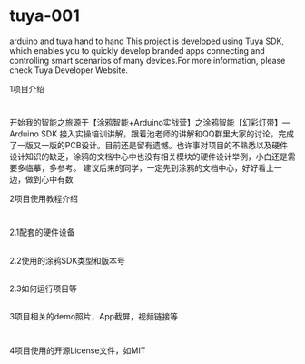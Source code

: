 # tuya-001
arduino and tuya hand to hand
This project is developed using Tuya SDK, which enables you to quickly develop branded apps connecting and controlling smart scenarios of many devices.For more information, please check Tuya Developer Website.

1项目介绍
#
开始我的智能之旅源于【涂鸦智能+Arduino实战营】之涂鸦智能【幻彩灯带】—Arduino SDK 接入实操培训讲解，跟着池老师的讲解和QQ群里大家的讨论，完成了一版又一版的PCB设计。目前还是留有遗憾。也许事对项目的不熟悉以及硬件设计知识的缺乏，涂鸦的文档中心中也没有相关模块的硬件设计举例，小白还是需要多临摹，多参考。
建议后来的同学，一定先到涂鸦的文档中心，好好看上一边，做到心中有数

2项目使用教程介绍
#
2.1配套的硬件设备
##
2.2使用的涂鸦SDK类型和版本号
##
2.3如何运行项目等
##

3项目相关的demo照片，App截屏，视频链接等
#

4项目使用的开源License文件，如MIT
#
